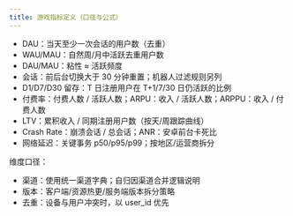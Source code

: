 ```yaml
---
title: 游戏指标定义（口径与公式）
---
```


- DAU：当天至少一次会话的用户数（去重）
- WAU/MAU：自然周/月中活跃去重用户数
- DAU/MAU：粘性 ≈ 活跃频度
- 会话：前后台切换大于 30 分钟重置；机器人过滤规则另列
- D1/D7/D30 留存：T 日注册用户在 T+1/7/30 日仍活跃的比例
- 付费率：付费人数 / 活跃人数；ARPU：收入 / 活跃人数；ARPPU：收入 / 付费人数
- LTV：累积收入 / 同期注册用户数（按天/周跟踪曲线）
- Crash Rate：崩溃会话 / 总会话；ANR：安卓前台卡死比
- 网络延迟：关键事务 p50/p95/p99；按地区/运营商拆分

维度口径：
- 渠道：使用统一渠道字典；自归因渠道合并逻辑说明
- 版本：客户端/资源热更/服务端版本拆分策略
- 去重：设备与用户冲突时，以 user_id 优先
